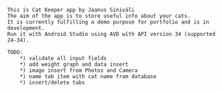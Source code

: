     This is Cat Keeper app by Jaanus Siniväli
    The aim of the app is to store useful info about your cats.
    It is currently fulfilling a demo purpose for portfolio and is in development.
    Run it with Android Studio using AVD with API version 34 (supported 24-34).

    TODO:
        *) validate all input fields
        *) add weight graph and data insert
        *) image insert from Photos and Camera
        *) name tab item with cat name from database
        *) insert/delete tabs